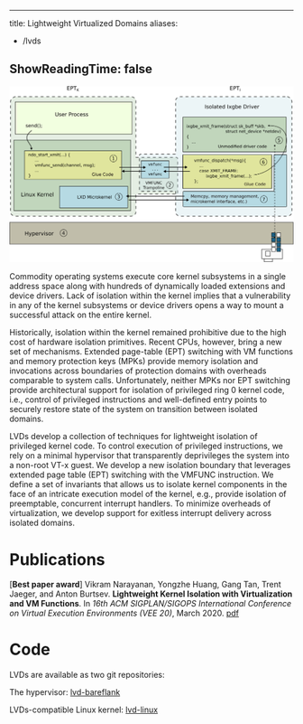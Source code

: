 
---
title: Lightweight Virtualized Domains
aliases:
- /lvds

ShowReadingTime: false
---

<img src="images/lvds.png" alt="LVDs Architecture" width="550"/>

Commodity operating systems execute core kernel subsystems in a single address
space along with hundreds of dynamically loaded extensions and device drivers.
Lack of isolation within the kernel implies that a vulnerability in any of the
kernel subsystems or device drivers opens a way to mount a successful attack on
the entire kernel.

Historically, isolation within the kernel remained prohibitive due to the high
cost of hardware isolation primitives. Recent CPUs, however, bring a new set of
mechanisms. Extended page-table (EPT) switching with VM functions and memory
protection keys (MPKs) provide memory isolation and invocations across
boundaries of protection domains with overheads comparable to system calls.
Unfortunately, neither MPKs nor EPT switching provide architectural support for
isolation of privileged ring 0 kernel code, i.e., control of privileged
instructions and well-defined entry points to securely restore state of the
system on transition between isolated domains.

LVDs develop a collection of techniques for lightweight isolation of privileged
kernel code. To control execution of privileged instructions, we rely on a
minimal hypervisor that transparently deprivileges the system into a non-root
VT-x guest. We develop a new isolation boundary that leverages extended page
table (EPT) switching with the VMFUNC instruction. We define a set of
invariants that allows us to isolate kernel components in the face of an
intricate execution model of the kernel, e.g., provide isolation of
preemptable, concurrent interrupt handlers. To minimize overheads of
virtualization, we develop support for exitless interrupt delivery across
isolated domains.

# Publications

\[**Best paper award**\] Vikram Narayanan, Yongzhe Huang, Gang Tan, Trent
Jaeger, and Anton Burtsev. **Lightweight Kernel Isolation with Virtualization
and VM Functions**. In _16th ACM SIGPLAN/SIGOPS International Conference on
Virtual Execution Environments (VEE 20)_, March 2020.
[pdf](/doc/2020-vee-lvds.pdf)

# Code

LVDs are available as two git repositories:

The hypervisor: [lvd-bareflank](https://github.com/mars-research/lvd-bflank)

LVDs-compatible Linux kernel: [lvd-linux](https://github.com/mars-research/lvd-linux)

